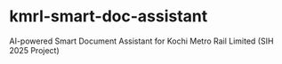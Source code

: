 # kmrl-smart-doc-assistant
AI-powered Smart Document Assistant for Kochi Metro Rail Limited (SIH 2025 Project)
